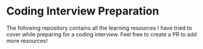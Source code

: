 # Coding Interview Preparation

The following repository contains all the learning resources I have tried to cover while preparing for a coding interview.
Feel free to create a PR to add more resources!
